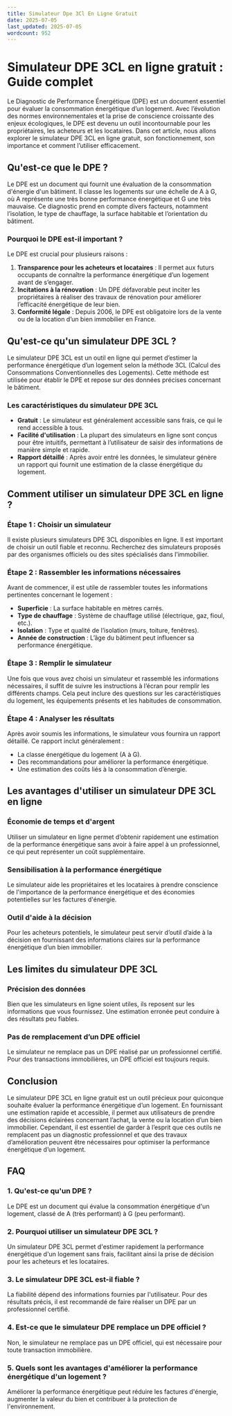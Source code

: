 ```yaml
---
title: Simulateur Dpe 3Cl En Ligne Gratuit
date: 2025-07-05
last_updated: 2025-07-05
wordcount: 952
---
```


# Simulateur DPE 3CL en ligne gratuit : Guide complet

Le Diagnostic de Performance Énergétique (DPE) est un document essentiel pour évaluer la consommation énergétique d’un logement. Avec l’évolution des normes environnementales et la prise de conscience croissante des enjeux écologiques, le DPE est devenu un outil incontournable pour les propriétaires, les acheteurs et les locataires. Dans cet article, nous allons explorer le simulateur DPE 3CL en ligne gratuit, son fonctionnement, son importance et comment l’utiliser efficacement.

## Qu'est-ce que le DPE ?

Le DPE est un document qui fournit une évaluation de la consommation d'énergie d'un bâtiment. Il classe les logements sur une échelle de A à G, où A représente une très bonne performance énergétique et G une très mauvaise. Ce diagnostic prend en compte divers facteurs, notamment l’isolation, le type de chauffage, la surface habitable et l’orientation du bâtiment.

### Pourquoi le DPE est-il important ?

Le DPE est crucial pour plusieurs raisons :

1. **Transparence pour les acheteurs et locataires** : Il permet aux futurs occupants de connaître la performance énergétique d’un logement avant de s’engager.
2. **Incitations à la rénovation** : Un DPE défavorable peut inciter les propriétaires à réaliser des travaux de rénovation pour améliorer l’efficacité énergétique de leur bien.
3. **Conformité légale** : Depuis 2006, le DPE est obligatoire lors de la vente ou de la location d’un bien immobilier en France.

## Qu'est-ce qu'un simulateur DPE 3CL ?

Le simulateur DPE 3CL est un outil en ligne qui permet d’estimer la performance énergétique d’un logement selon la méthode 3CL (Calcul des Consommations Conventionnelles des Logements). Cette méthode est utilisée pour établir le DPE et repose sur des données précises concernant le bâtiment.

### Les caractéristiques du simulateur DPE 3CL

- **Gratuit** : Le simulateur est généralement accessible sans frais, ce qui le rend accessible à tous.
- **Facilité d'utilisation** : La plupart des simulateurs en ligne sont conçus pour être intuitifs, permettant à l’utilisateur de saisir des informations de manière simple et rapide.
- **Rapport détaillé** : Après avoir entré les données, le simulateur génère un rapport qui fournit une estimation de la classe énergétique du logement.

## Comment utiliser un simulateur DPE 3CL en ligne ?

### Étape 1 : Choisir un simulateur

Il existe plusieurs simulateurs DPE 3CL disponibles en ligne. Il est important de choisir un outil fiable et reconnu. Recherchez des simulateurs proposés par des organismes officiels ou des sites spécialisés dans l’immobilier.

### Étape 2 : Rassembler les informations nécessaires

Avant de commencer, il est utile de rassembler toutes les informations pertinentes concernant le logement :

- **Superficie** : La surface habitable en mètres carrés.
- **Type de chauffage** : Système de chauffage utilisé (électrique, gaz, fioul, etc.).
- **Isolation** : Type et qualité de l’isolation (murs, toiture, fenêtres).
- **Année de construction** : L’âge du bâtiment peut influencer sa performance énergétique.

### Étape 3 : Remplir le simulateur

Une fois que vous avez choisi un simulateur et rassemblé les informations nécessaires, il suffit de suivre les instructions à l’écran pour remplir les différents champs. Cela peut inclure des questions sur les caractéristiques du logement, les équipements présents et les habitudes de consommation.

### Étape 4 : Analyser les résultats

Après avoir soumis les informations, le simulateur vous fournira un rapport détaillé. Ce rapport inclut généralement :

- La classe énergétique du logement (A à G).
- Des recommandations pour améliorer la performance énergétique.
- Une estimation des coûts liés à la consommation d’énergie.

## Les avantages d'utiliser un simulateur DPE 3CL en ligne

### Économie de temps et d'argent

Utiliser un simulateur en ligne permet d’obtenir rapidement une estimation de la performance énergétique sans avoir à faire appel à un professionnel, ce qui peut représenter un coût supplémentaire.

### Sensibilisation à la performance énergétique

Le simulateur aide les propriétaires et les locataires à prendre conscience de l'importance de la performance énergétique et des économies potentielles sur les factures d'énergie.

### Outil d'aide à la décision

Pour les acheteurs potentiels, le simulateur peut servir d’outil d’aide à la décision en fournissant des informations claires sur la performance énergétique d’un bien immobilier.

## Les limites du simulateur DPE 3CL

### Précision des données

Bien que les simulateurs en ligne soient utiles, ils reposent sur les informations que vous fournissez. Une estimation erronée peut conduire à des résultats peu fiables.

### Pas de remplacement d’un DPE officiel

Le simulateur ne remplace pas un DPE réalisé par un professionnel certifié. Pour des transactions immobilières, un DPE officiel est toujours requis.

## Conclusion

Le simulateur DPE 3CL en ligne gratuit est un outil précieux pour quiconque souhaite évaluer la performance énergétique d’un logement. En fournissant une estimation rapide et accessible, il permet aux utilisateurs de prendre des décisions éclairées concernant l’achat, la vente ou la location d’un bien immobilier. Cependant, il est essentiel de garder à l’esprit que ces outils ne remplacent pas un diagnostic professionnel et que des travaux d’amélioration peuvent être nécessaires pour optimiser la performance énergétique d’un logement.

## FAQ

### 1. Qu'est-ce qu'un DPE ?

Le DPE est un document qui évalue la consommation énergétique d'un logement, classé de A (très performant) à G (peu performant).

### 2. Pourquoi utiliser un simulateur DPE 3CL ?

Un simulateur DPE 3CL permet d'estimer rapidement la performance énergétique d'un logement sans frais, facilitant ainsi la prise de décision pour les acheteurs et les locataires.

### 3. Le simulateur DPE 3CL est-il fiable ?

La fiabilité dépend des informations fournies par l'utilisateur. Pour des résultats précis, il est recommandé de faire réaliser un DPE par un professionnel certifié.

### 4. Est-ce que le simulateur DPE remplace un DPE officiel ?

Non, le simulateur ne remplace pas un DPE officiel, qui est nécessaire pour toute transaction immobilière.

### 5. Quels sont les avantages d'améliorer la performance énergétique d'un logement ?

Améliorer la performance énergétique peut réduire les factures d'énergie, augmenter la valeur du bien et contribuer à la protection de l'environnement.
